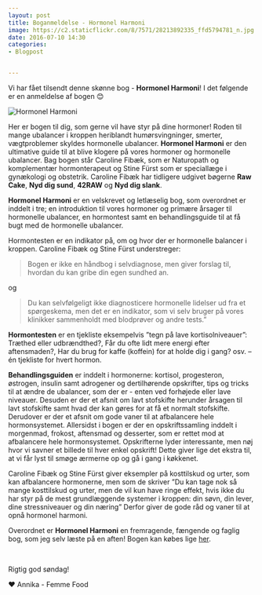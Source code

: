 ```yaml
---
layout: post
title: Boganmeldelse - Hormonel Harmoni
image: https://c2.staticflickr.com/8/7571/28213892335_ffd5794781_n.jpg
date: 2016-07-10 14:30
categories:
- Blogpost


---
```


Vi har fået tilsendt denne skønne bog - **Hormonel Harmoni**! I det følgende er en anmeldelse af bogen 😊



![Hormonel Harmoni](https://c2.staticflickr.com/8/7571/28213892335_ffd5794781_z.jpg) 



Her er bogen til dig, som gerne vil have styr på dine hormoner! Roden til mange ubalancer i kroppen heriblandt humørsvingninger, smerter, vægtproblemer skyldes hormonelle ubalancer. **Hormonel Harmoni** er den ultimative guide til at blive klogere på vores hormoner og hormonelle ubalancer.Bag bogen står Caroline Fibæk, som er Naturopath og komplementær hormonterapeut og Stine Fürst som er speciallæge i gynækologi og obstetrik. Caroline Fibæk har tidligere udgivet bøgerne **Raw Cake**, **Nyd dig sund**, **42RAW** og **Nyd dig slank**. **Hormonel Harmoni** er en velskrevet og letlæselig bog, som overordnet er inddelt i tre; en introduktion til vores hormoner og primære årsager til hormonelle ubalancer, en hormontest samt en behandlingsguide til at få bugt med de hormonelle ubalancer.Hormontesten er en indikator på, om og hvor der er hormonelle balancer i kroppen. Caroline Fibæk og Stine Fürst understreger: 

>Bogen er ikke en håndbog i selvdiagnose, men giver forslag til, hvordan du kan gribe din egen sundhed an.

og 

>Du kan selvfølgeligt ikke diagnosticere hormonelle lidelser ud fra et spørgeskema, men det er en indikator, som vi selv bruger på vores klinikker sammenholdt med blodprøver og andre tests.”**Hormontesten** er en tjekliste eksempelvis ”tegn på lave kortisolniveauer”: Træthed eller udbrændthed?, Får du ofte lidt mere energi efter aftensmaden?, Har du brug for kaffe (koffein) for at holde dig i gang? osv. – én tjekliste for hvert hormon. **Behandlingsguiden** er inddelt i hormonerne: kortisol, progesteron, østrogen, insulin samt adrogener og dertilhørende opskrifter, tips og tricks til at ændre de ubalancer, som der er - enten ved forhøjede eller lave niveauer. Desuden er der et afsnit om lavt stofskifte herunder årsagen til lavt stofskifte samt hvad der kan gøres for at få et normalt stofskifte.Derudover er der et afsnit om gode vaner til at afbalancere hele hormonsystemet. Allersidst i bogen er der en opskriftssamling inddelt i morgenmad, frokost, aftensmad og desserter, som er rettet mod at afbalancere hele hormonsystemet. Opskrifterne lyder interessante, men nøj hvor vi savner et billede til hver enkel opskrift! Dette giver lige det ekstra til, at vi får lyst til smøge ærmerne op og gå i gang i køkkenet.Caroline Fibæk og Stine Fürst giver eksempler på kosttilskud og urter, som kan afbalancere hormonerne, men som de skriver ”Du kan tage nok så mange kosttilskud og urter, men de vil kun have ringe effekt, hvis ikke du har styr på de mest grundlæggende systemer i kroppen: din søvn, din lever, dine stressniveauer og din næring” Derfor giver de gode råd og vaner til at opnå hormonel harmoni.Overordnet er **Hormonel Harmoni** en fremragende, fængende og faglig bog, som jeg selv læste på en aften! Bogen kan købes lige [her](http://www.greengoddess.dk/butik/boeger-til-gudinder/hormonel-harmoni/). 

Rigtig god søndag! 

 ❤️ Annika - Femme Food
























